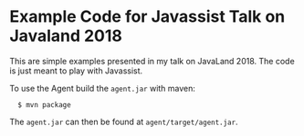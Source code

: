 
# Example Code for Javassist Talk on Javaland 2018

This are simple examples presented in my talk on JavaLand 2018. The code is just meant to play with Javassist.

To use the Agent build the `agent.jar` with maven:
```
  $ mvn package
```

The `agent.jar` can then be found at `agent/target/agent.jar`.
